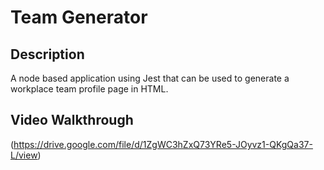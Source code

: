 # Team Generator

## Description 
A node based application using Jest that can be used to generate a workplace team profile page in HTML. 

## Video Walkthrough
(https://drive.google.com/file/d/1ZgWC3hZxQ73YRe5-JOyvz1-QKgQa37-L/view)
